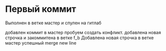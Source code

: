 # Первый коммит
Выполнен в ветке мастер и спулен на гитлаб

добавлен коммит в мастер
пробуем создать конфликт.
добавлена новая строчка и закоммитена в ветке f_b
Добавлена новая строчка в ветке мастер
успешный merge
new line
